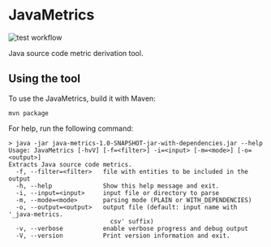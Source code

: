 # JavaMetrics

![test workflow](https://github.com/arekziobrowski/JavaMetrics/actions/workflows/test.yml/badge.svg)

Java source code metric derivation tool.

## Using the tool
To use the JavaMetrics, build it with Maven:
```shell
mvn package
```
For help, run the following command:
```shell
> java -jar java-metrics-1.0-SNAPSHOT-jar-with-dependencies.jar --help
Usage: JavaMetrics [-hvV] [-f=<filter>] -i=<input> [-m=<mode>] [-o=<output>]
Extracts Java source code metrics.
  -f, --filter=<filter>   file with entities to be included in the output
  -h, --help              Show this help message and exit.
  -i, --input=<input>     input file or directory to parse
  -m, --mode=<mode>       parsing mode (PLAIN or WITH_DEPENDENCIES)
  -o, --output=<output>   output file (default: input name with '_java-metrics.
                            csv' suffix)
  -v, --verbose           enable verbose progress and debug output
  -V, --version           Print version information and exit.
```
